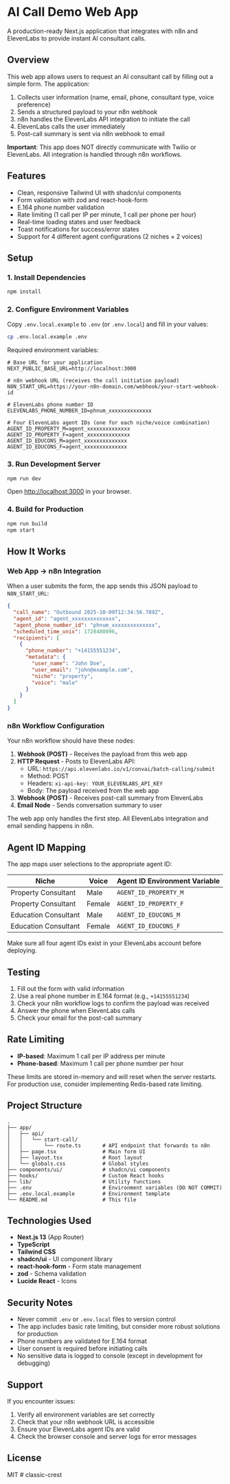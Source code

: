 # AI Call Demo Web App

A production-ready Next.js application that integrates with n8n and ElevenLabs to provide instant AI consultant calls.

## Overview

This web app allows users to request an AI consultant call by filling out a simple form. The application:

1. Collects user information (name, email, phone, consultant type, voice preference)
2. Sends a structured payload to your n8n webhook
3. n8n handles the ElevenLabs API integration to initiate the call
4. ElevenLabs calls the user immediately
5. Post-call summary is sent via n8n webhook to email

**Important**: This app does NOT directly communicate with Twilio or ElevenLabs. All integration is handled through n8n workflows.

## Features

- Clean, responsive Tailwind UI with shadcn/ui components
- Form validation with zod and react-hook-form
- E.164 phone number validation
- Rate limiting (1 call per IP per minute, 1 call per phone per hour)
- Real-time loading states and user feedback
- Toast notifications for success/error states
- Support for 4 different agent configurations (2 niches × 2 voices)

## Setup

### 1. Install Dependencies

```bash
npm install
```

### 2. Configure Environment Variables

Copy `.env.local.example` to `.env` (or `.env.local`) and fill in your values:

```bash
cp .env.local.example .env
```

Required environment variables:

```env
# Base URL for your application
NEXT_PUBLIC_BASE_URL=http://localhost:3000

# n8n webhook URL (receives the call initiation payload)
N8N_START_URL=https://your-n8n-domain.com/webhook/your-start-webhook-id

# ElevenLabs phone number ID
ELEVENLABS_PHONE_NUMBER_ID=phnum_xxxxxxxxxxxxxx

# Four ElevenLabs agent IDs (one for each niche/voice combination)
AGENT_ID_PROPERTY_M=agent_xxxxxxxxxxxxxx
AGENT_ID_PROPERTY_F=agent_xxxxxxxxxxxxxx
AGENT_ID_EDUCONS_M=agent_xxxxxxxxxxxxxx
AGENT_ID_EDUCONS_F=agent_xxxxxxxxxxxxxx
```

### 3. Run Development Server

```bash
npm run dev
```

Open [http://localhost:3000](http://localhost:3000) in your browser.

### 4. Build for Production

```bash
npm run build
npm start
```

## How It Works

### Web App → n8n Integration

When a user submits the form, the app sends this JSON payload to `N8N_START_URL`:

```json
{
  "call_name": "Outbound 2025-10-09T12:34:56.789Z",
  "agent_id": "agent_xxxxxxxxxxxxxx",
  "agent_phone_number_id": "phnum_xxxxxxxxxxxxxx",
  "scheduled_time_unix": 1728480896,
  "recipients": [
    {
      "phone_number": "+14155551234",
      "metadata": {
        "user_name": "John Doe",
        "user_email": "john@example.com",
        "niche": "property",
        "voice": "male"
      }
    }
  ]
}
```

### n8n Workflow Configuration

Your n8n workflow should have these nodes:

1. **Webhook (POST)** - Receives the payload from this web app
2. **HTTP Request** - Posts to ElevenLabs API:
   - URL: `https://api.elevenlabs.io/v1/convai/batch-calling/submit`
   - Method: POST
   - Headers: `xi-api-key: YOUR_ELEVENLABS_API_KEY`
   - Body: The payload received from the web app
3. **Webhook (POST)** - Receives post-call summary from ElevenLabs
4. **Email Node** - Sends conversation summary to user

The web app only handles the first step. All ElevenLabs integration and email sending happens in n8n.

## Agent ID Mapping

The app maps user selections to the appropriate agent ID:

| Niche | Voice | Agent ID Environment Variable |
|-------|-------|------------------------------|
| Property Consultant | Male | `AGENT_ID_PROPERTY_M` |
| Property Consultant | Female | `AGENT_ID_PROPERTY_F` |
| Education Consultant | Male | `AGENT_ID_EDUCONS_M` |
| Education Consultant | Female | `AGENT_ID_EDUCONS_F` |

Make sure all four agent IDs exist in your ElevenLabs account before deploying.

## Testing

1. Fill out the form with valid information
2. Use a real phone number in E.164 format (e.g., `+14155551234`)
3. Check your n8n workflow logs to confirm the payload was received
4. Answer the phone when ElevenLabs calls
5. Check your email for the post-call summary

## Rate Limiting

- **IP-based**: Maximum 1 call per IP address per minute
- **Phone-based**: Maximum 1 call per phone number per hour

These limits are stored in-memory and will reset when the server restarts. For production use, consider implementing Redis-based rate limiting.

## Project Structure

```
.
├── app/
│   ├── api/
│   │   └── start-call/
│   │       └── route.ts       # API endpoint that forwards to n8n
│   ├── page.tsx               # Main form UI
│   ├── layout.tsx             # Root layout
│   └── globals.css            # Global styles
├── components/ui/             # shadcn/ui components
├── hooks/                     # Custom React hooks
├── lib/                       # Utility functions
├── .env                       # Environment variables (DO NOT COMMIT)
├── .env.local.example         # Environment template
└── README.md                  # This file
```

## Technologies Used

- **Next.js 13** (App Router)
- **TypeScript**
- **Tailwind CSS**
- **shadcn/ui** - UI component library
- **react-hook-form** - Form state management
- **zod** - Schema validation
- **Lucide React** - Icons

## Security Notes

- Never commit `.env` or `.env.local` files to version control
- The app includes basic rate limiting, but consider more robust solutions for production
- Phone numbers are validated for E.164 format
- User consent is required before initiating calls
- No sensitive data is logged to console (except in development for debugging)

## Support

If you encounter issues:

1. Verify all environment variables are set correctly
2. Check that your n8n webhook URL is accessible
3. Ensure your ElevenLabs agent IDs are valid
4. Check the browser console and server logs for error messages

## License

MIT
#   c l a s s i c - c r e s t  
 